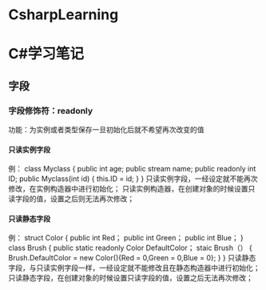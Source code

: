 # CsharpLearning
# C#学习笔记
## 字段
### 字段修饰符：readonly
功能：为实例或者类型保存一旦初始化后就不希望再次改变的值
#### 只读实例字段
例：
  class Myclass
  {
    public int age;
    public stream name;
    public readonly int ID;
    public Myclass(int id)
    {
      this.ID = id;
    }
  }
只读实例字段，一经设定就不能再次修改，在实例构造器中进行初始化；
只读实例构造器，在创建对象的时候设置只读字段的值，设置之后则无法再次修改；
#### 只读静态字段
例：
  struct Color
  {
    public int Red；
    public int Green；
    public int Blue；
  }
  class Brush
  {
    public static readonly Color DefaultColor；
    staic Brush（）
    {
      Brush.DefaultColor = new Color(){Red = 0,Green = 0,Blue = 0};
    }
  }
  只读静态字段，与只读实例字段一样，一经设定就不能修改且在静态构造器中进行初始化；
  只读静态字段，在创建对象的时候设置只读字段的值，设置之后无法再次修改；
